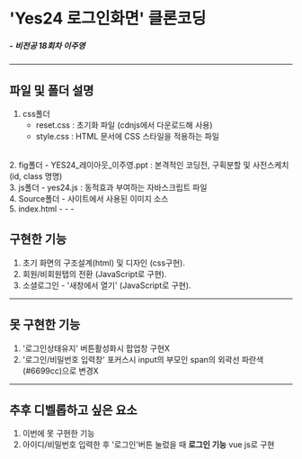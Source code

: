 # 'Yes24 로그인화면' 클론코딩 
##### - 비전공 18회차 이주영
- - -
## 파일 및 폴더 설명

1. css폴더
   - reset.css : 초기화 파일 (cdnjs에서 다운로드해 사용)
   - style.css : HTML 문서에 CSS 스타일을 적용하는 파일
 <br/>    
2. fig폴더
   - YES24_레이아웃_이주영.ppt : 본격적인 코딩전, 구획분할 및 사전스케치(id, class 명명)
<br/>
3. js폴더
   - yes24.js : 동적효과 부여하는 자바스크립트 파일
<br/>
4. Source폴더
   - 사이트에서 사용된 이미지 소스
<br/>
5. index.html
- - -

## 구현한 기능
 1. 초기 화면의 구조설계(html) 및 디자인 (css구현).
 2. 회원/비회원탭의 전환 (JavaScript로 구현).
 3. 소셜로그인 - '새창에서 열기' (JavaScript로 구현).
- - -

## 못 구현한 기능
 1. '로그인상태유지' 버튼활성화시 팝업창 구현X
 2. '로그인/비밀번호 입력창' 포커스시 input의 부모인 span의 외곽선 파란색(#6699cc)으로 변경X
- - -

## 추후 디벨롭하고 싶은 요소
 1. 이번에 못 구현한 기능
 2. 아이디/비밀번호 입력한 후 '로그인'버튼 눌렀을 때 **로그인 기능** vue js로 구현 